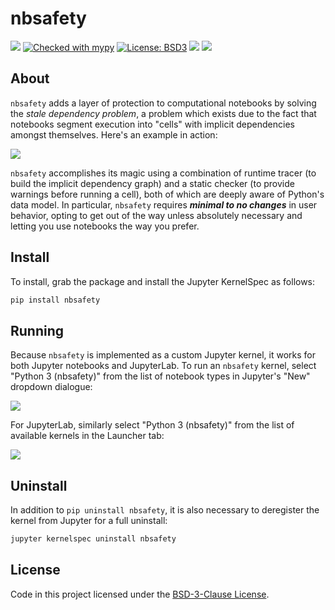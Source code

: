 nbsafety
========

[![](https://github.com/runtime-jupyter-safety/nbsafety/workflows/master/badge.svg)](https://github.com/runtime-jupyter-safety/nbsafety/actions)
[![Checked with mypy](http://www.mypy-lang.org/static/mypy_badge.svg)](http://mypy-lang.org/)
[![License: BSD3](https://img.shields.io/badge/License-BSD3-maroon.svg)](https://opensource.org/licenses/BSD-3-Clause)
![](https://img.shields.io/pypi/v/nbsafety.svg)
![](https://img.shields.io/pypi/pyversions/nbsafety.svg)

About
-----
`nbsafety` adds a layer of protection to computational notebooks by solving the
*stale dependency problem*, a problem which exists due to the fact that
notebooks segment execution into "cells" with implicit dependencies amongst
themselves. Here's an example in action:

![](https://raw.githubusercontent.com/runtime-jupyter-safety/nbsafety/master/img/nbsafety-demo.gif)

`nbsafety` accomplishes its magic using a combination of runtime tracer (to
build the implicit dependency graph) and a static checker (to provide warnings
before running a cell), both of which are deeply aware of Python's data model.
In particular, `nbsafety` requires ***minimal to no changes*** in user
behavior, opting to get out of the way unless absolutely necessary and letting
you use notebooks the way you prefer.

Install
-------
To install, grab the package and install the Jupyter KernelSpec as follows:
```bash
pip install nbsafety
```

Running
-------

Because `nbsafety` is implemented as a custom Jupyter kernel, it works for
both Jupyter notebooks and JupyterLab.
To run an `nbsafety` kernel, select "Python 3 (nbsafety)" from the list
of notebook types in Jupyter's "New" dropdown dialogue:

![](https://raw.githubusercontent.com/runtime-jupyter-safety/nbsafety/master/img/nbsafety-notebook.png)

For JupyterLab, similarly select "Python 3 (nbsafety)" from the list
of available kernels in the Launcher tab:

![](https://raw.githubusercontent.com/runtime-jupyter-safety/nbsafety/master/img/nbsafety-lab.png)

Uninstall
---------
In addition to `pip uninstall nbsafety`, it is also necessary
to deregister the kernel from Jupyter for a full uninstall:
```bash
jupyter kernelspec uninstall nbsafety
```

License
-------
Code in this project licensed under the [BSD-3-Clause License](https://opensource.org/licenses/BSD-3-Clause).
